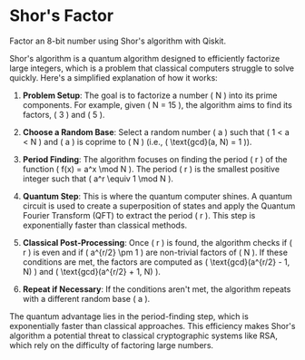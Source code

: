 # Shor's Factor

Factor an 8-bit number using Shor's algorithm with Qiskit.

Shor's algorithm is a quantum algorithm designed to efficiently factorize large integers, which is a problem that classical computers struggle to solve quickly. Here's a simplified explanation of how it works:

1. **Problem Setup**: The goal is to factorize a number \( N \) into its prime components. For example, given \( N = 15 \), the algorithm aims to find its factors, \( 3 \) and \( 5 \).

2. **Choose a Random Base**: Select a random number \( a \) such that \( 1 < a < N \) and \( a \) is coprime to \( N \) (i.e., \( \text{gcd}(a, N) = 1 \)).

3. **Period Finding**: The algorithm focuses on finding the period \( r \) of the function \( f(x) = a^x \mod N \). The period \( r \) is the smallest positive integer such that \( a^r \equiv 1 \mod N \).

4. **Quantum Step**: This is where the quantum computer shines. A quantum circuit is used to create a superposition of states and apply the Quantum Fourier Transform (QFT) to extract the period \( r \). This step is exponentially faster than classical methods.

5. **Classical Post-Processing**: Once \( r \) is found, the algorithm checks if \( r \) is even and if \( a^{r/2} \pm 1 \) are non-trivial factors of \( N \). If these conditions are met, the factors are computed as \( \text{gcd}(a^{r/2} - 1, N) \) and \( \text{gcd}(a^{r/2} + 1, N) \).

6. **Repeat if Necessary**: If the conditions aren't met, the algorithm repeats with a different random base \( a \).

The quantum advantage lies in the period-finding step, which is exponentially faster than classical approaches. This efficiency makes Shor's algorithm a potential threat to classical cryptographic systems like RSA, which rely on the difficulty of factoring large numbers.
